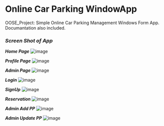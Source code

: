 # Online Car Parking WindowApp
OOSE_Project: Simple Online Car Parking Management Windows Form App. Documantation also included.

### _**Screen Shot of App**_

**_Home Page_**
![image](https://user-images.githubusercontent.com/59388716/167547364-3e09e240-d4f8-4ce1-8315-b89f9b639f71.png)

**_Profile Page_**
![image](https://user-images.githubusercontent.com/59388716/167547403-9420c1f7-0e37-43cd-a312-4548dd1f0863.png)

**_Admin Page_**
![image](https://user-images.githubusercontent.com/59388716/167547429-4e9fb70f-01b2-4224-9015-5fd3ab8b1723.png)

**_Login_**
![image](https://user-images.githubusercontent.com/59388716/167562212-41fefd4d-808d-4b99-9030-09aa50261f3b.png)

**_SignUp_**
![image](https://user-images.githubusercontent.com/59388716/167562278-c28cb443-05ca-4171-bb5e-ea06c0310702.png)

**_Reservation_**
![image](https://user-images.githubusercontent.com/59388716/167562345-25871d3e-1bd3-4768-b796-fdcb4f04b689.png)

**_Admin Add PP_**
![image](https://user-images.githubusercontent.com/59388716/167562392-337729f5-c93c-4e0d-8220-67d66472fbd1.png)

**_Admin Update PP_**
![image](https://user-images.githubusercontent.com/59388716/167562454-ea9a7d11-3e8e-42a0-8235-dfdd642bb5fe.png)
